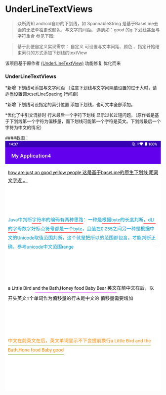 # UnderLineTextViews


> 众所周知 android自带的下划线，如 SpannableString 是基于BaseLine去画的无法单独更改颜色、与文字的间距。 遇到如：good 的g 下划线甚至与字符重合 参见下图:

> 基于此便自定义实现需求： 自定义 可设置与文本间距、颜色 、指定开始结束索引的方式添加下划线的textView

该项目基于原作者 [(UnderLineTextView)](https://github.com/lixiaote/UnderLineTextView) 功能修复 优化而来  

 ### UnderLineTextViews 
 *新增 下划线可添加与文字间距 （注意下划线与文字间隔值设置的过于大时，请适当设置调大setLineSpacing 行间距）
  
 *新增 下划线可设指定的索引位置 添加下划线，也可文本全部添加。
  
 *优化了中引文混排时 行末最后一个字符下划线 显示过长过短问题。（原作者是基于下划线第一个字符为偏移量，而下划线可能第一个字符是英文。下划线最后一个字符为中文的情况）
  
####截图：
![UnderLineTextViews](https://github.com/yezihengok/UnderLineTextViews/blob/master/screenshots/device-1.png)

 
 

 




